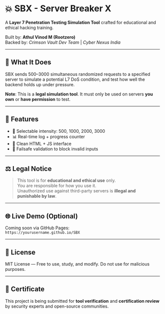 # 💥 SBX - Server Breaker X

A **Layer 7 Penetration Testing Simulation Tool** crafted for educational and ethical hacking training.

Built by: **Athul Vinod M (Rootzero)**  
Backed by: *Crimson Vault Dev Team* | *Cyber Nexus India*

---

## 🔧 What It Does

SBX sends 500–3000 simultaneous randomized requests to a specified server to simulate a potential L7 DoS condition, and test how well the backend holds up under pressure.

**Note**: This is a **legal simulation tool**. It must only be used on servers **you own** or **have permission** to test.

---

## 🎯 Features

- 🚀 Selectable intensity: 500, 1000, 2000, 3000
- 📊 Real-time log + progress counter
- 🧠 Clean HTML + JS interface
- 🔐 Failsafe validation to block invalid inputs

---

## ⚖️ Legal Notice

> This tool is for **educational and ethical use** only.  
> You are responsible for how you use it.  
> Unauthorized use against third-party servers is **illegal and punishable by law**.

---

## 🌐 Live Demo (Optional)

Coming soon via GitHub Pages:  
`https://yourusername.github.io/SBX`

---

## 📜 License

MIT License — Free to use, study, and modify. Do not use for malicious purposes.

---

## 📛 Certificate

This project is being submitted for **tool verification** and **certification review** by security experts and open-source communities.

